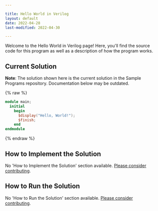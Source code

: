 ```yaml
---

title: Hello World in Verilog
layout: default
date: 2022-04-28
last-modified: 2022-04-30

---
```


Welcome to the Hello World in Verilog page! Here, you'll find the source code for this program as well as a description of how the program works.

## Current Solution

**Note**: The solution shown here is the current solution in the Sample Programs repository. Documentation below may be outdated.

{% raw %}

```verilog
module main;
  initial
    begin
      $display("Hello, World!");
      $finish;
    end
endmodule
```

{% endraw %}

## How to Implement the Solution

No 'How to Implement the Solution' section available. [Please consider contributing](https://github.com/TheRenegadeCoder/sample-programs-website).

## How to Run the Solution

No 'How to Run the Solution' section available. [Please consider contributing](https://github.com/TheRenegadeCoder/sample-programs-website).